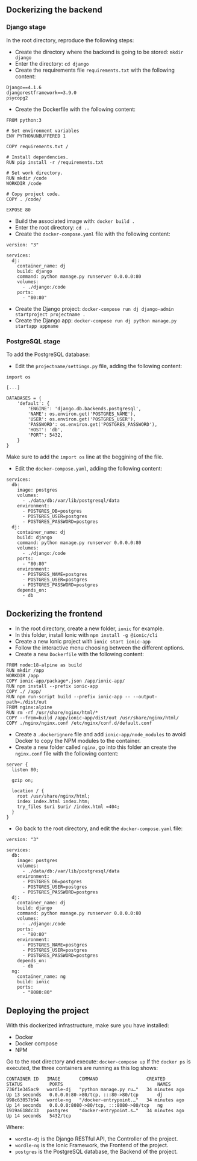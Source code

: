 ## Dockerizing the backend

### Django stage

In the root directory, reproduce the following steps:
- Create the directory where the backend is going to be stored: `mkdir django`
- Enter the directory: `cd django`
- Create the requirements file `requirements.txt` with the following content:
``` 
Django==4.1.6
djangorestframework==3.9.0
psycopg2
```
- Create the Dockerfile with the following content:
```  
FROM python:3

# Set environment variables
ENV PYTHONUNBUFFERED 1

COPY requirements.txt /

# Install dependencies.
RUN pip install -r /requirements.txt

# Set work directory.
RUN mkdir /code
WORKDIR /code

# Copy project code.
COPY . /code/

EXPOSE 80
```
- Build the associated image with: `docker build .`
- Enter the root directory: `cd ..`
- Create the `docker-compose.yaml` file with the following content:
``` 
version: "3"

services:     
  dj:
    container_name: dj
    build: django
    command: python manage.py runserver 0.0.0.0:80
    volumes:
      - ./django:/code
    ports:
      - "80:80"
```
- Create the Django project: `docker-compose run dj django-admin startproject projectname .`
- Create the Django app: `docker-compose run dj python manage.py startapp appname`

### PostgreSQL stage

To add the PostgreSQL database:
- Edit the `projectname/settings.py` file, adding the following content:
```
import os

[...]

DATABASES = {
    'default': {
        'ENGINE': 'django.db.backends.postgresql',
        'NAME': os.environ.get('POSTGRES_NAME'),
        'USER': os.environ.get('POSTGRES_USER'),
        'PASSWORD': os.environ.get('POSTGRES_PASSWORD'),
        'HOST': 'db',
        'PORT': 5432,
    }
}
```
Make sure to add the `import os` line at the beggining of the file.
- Edit the `docker-compose.yaml`, adding the following content:
```
services:
  db:
    image: postgres
    volumes:
      - ./data/db:/var/lib/postgresql/data
    environment:
      - POSTGRES_DB=postgres
      - POSTGRES_USER=postgres
      - POSTGRES_PASSWORD=postgres
  dj:
    container_name: dj
    build: django
    command: python manage.py runserver 0.0.0.0:80
    volumes:
      - ./django:/code
    ports:
      - "80:80"
    environment:
      - POSTGRES_NAME=postgres
      - POSTGRES_USER=postgres
      - POSTGRES_PASSWORD=postgres
    depends_on:
      - db
```

## Dockerizing the frontend

- In the root directory, create a new folder, `ionic` for example.
- In this folder, install Ionic with `npm install -g @ionic/cli`
- Create a new Ionic project with `ionic start ionic-app`
- Follow the interactive menu choosing between the different options.
- Create a new `Dockerfile` with the following content:

```
FROM node:18-alpine as build
RUN mkdir /app
WORKDIR /app
COPY ionic-app/package*.json /app/ionic-app/
RUN npm install --prefix ionic-app
COPY ./ /app/
RUN npm run-script build --prefix ionic-app -- --output-path=./dist/out
FROM nginx:alpine
RUN rm -rf /usr/share/nginx/html/*
COPY --from=build /app/ionic-app/dist/out /usr/share/nginx/html/
COPY ./nginx/nginx.conf /etc/nginx/conf.d/default.conf
```
- Create a `.dockerignore` file and add `ionic-app/node_modules` to avoid Docker to copy the NPM modules to the container.
- Create a new folder called `nginx`, go into this folder an create the `nginx.conf` file with the following content:

```
server {
  listen 80;

  gzip on;

  location / {
    root /usr/share/nginx/html;
    index index.html index.htm;
    try_files $uri $uri/ /index.html =404;
  }
}
```

- Go back to the root directory, and edit the `docker-compose.yaml` file:

```
version: "3"

services:
  db:
    image: postgres
    volumes:
      - ./data/db:/var/lib/postgresql/data
    environment:
      - POSTGRES_DB=postgres
      - POSTGRES_USER=postgres
      - POSTGRES_PASSWORD=postgres
  dj:
    container_name: dj
    build: django
    command: python manage.py runserver 0.0.0.0:80
    volumes:
      - ./django:/code
    ports:
      - "80:80"
    environment:
      - POSTGRES_NAME=postgres
      - POSTGRES_USER=postgres
      - POSTGRES_PASSWORD=postgres
    depends_on:
      - db
  ng:
    container_name: ng
    build: ionic
    ports:
      - "8080:80"
```

## Deploying the project

With this dockerized infrastructure, make sure you have installed:
- Docker
- Docker compose
- NPM

Go to the root directory and execute: `docker-compose up`
If the `docker ps` is executed, the three containers are running as this log shows:
```
CONTAINER ID   IMAGE       COMMAND                  CREATED          STATUS          PORTS                                   NAMES
736f1e345ac9   wordle-dj   "python manage.py ru…"   34 minutes ago   Up 13 seconds   0.0.0.0:80->80/tcp, :::80->80/tcp       dj
998c63057b94   wordle-ng   "/docker-entrypoint.…"   34 minutes ago   Up 14 seconds   0.0.0.0:8080->80/tcp, :::8080->80/tcp   ng
1919a618dc33   postgres    "docker-entrypoint.s…"   34 minutes ago   Up 14 seconds   5432/tcp  
```
Where:
- `wordle-dj` is the Django RESTful API, the Controller of the project.
- `wordle-ng` is the Ionic Framework, the Frontend of the project.
- `postgres` is the PostgreSQL database, the Backend of the project.
